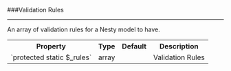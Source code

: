 ###Validation Rules

----------

An array of validation rules for a Nesty model to have.

<table>
	<tr>
		<th>Property</th>
		<th>Type</th>
		<th>Default</th>
		<th>Description</th>
	</tr>
	<tr>
		<td>`protected static $_rules`</td>
		<td>array</td>
		<td></td>
		<td>Validation Rules</td>
	</tr>
</table>
